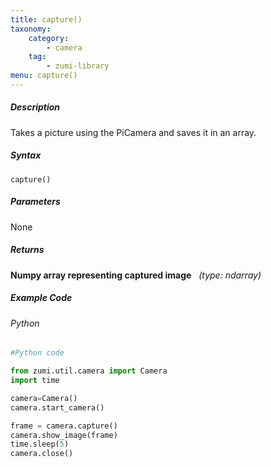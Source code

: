 ```yaml
---
title: capture()
taxonomy:
    category:
        - camera
    tag:
        - zumi-library
menu: capture()
---
```


##### Description
Takes a picture using the PiCamera and saves it in an array. 

##### Syntax
```capture()```

##### Parameters
None

##### Returns
**Numpy array representing captured image** &nbsp;&nbsp;_(type: ndarray)_

##### Example Code
###### Python
```python
#Python code

from zumi.util.camera import Camera
import time

camera=Camera()
camera.start_camera()

frame = camera.capture()
camera.show_image(frame)
time.sleep(5)   
camera.close()
```